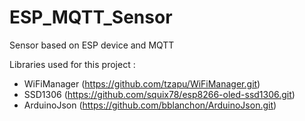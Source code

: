 # ESP_MQTT_Sensor
Sensor based on ESP device and MQTT

Libraries used for this project :
- WiFiManager (https://github.com/tzapu/WiFiManager.git)
- SSD1306 (https://github.com/squix78/esp8266-oled-ssd1306.git)
- ArduinoJson (https://github.com/bblanchon/ArduinoJson.git)